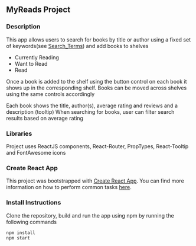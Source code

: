 ## MyReads Project

### Description

This app allows users to search for books by title or author using a fixed set of keywords(see [Search_Terms](Search_Terms.md)) and add books to shelves
* Currently Reading
* Want to Read
* Read

Once a book is added to the shelf using the button control on each book it shows up in the corresponding shelf.
Books can be moved across shelves using the same controls accordingly

Each book shows the title, author(s), average rating and reviews and a description (tooltip)
When searching for books, user can filter search results based on average rating

### Libraries
Project uses ReactJS components, React-Router, PropTypes, React-Tooltip and FontAwesome icons

### Create React App

This project was bootstrapped with [Create React App](https://github.com/facebookincubator/create-react-app). You can find more information on how to perform common tasks [here](https://github.com/facebookincubator/create-react-app/blob/master/packages/react-scripts/template/README.md).

### Install Instructions

Clone the repository, build and run the app using npm by running the following commands
```
npm install
npm start
```